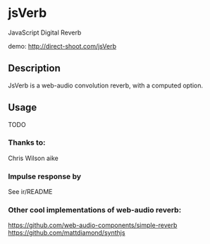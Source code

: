 # jsVerb
JavaScript Digital Reverb


demo: http://direct-shoot.com/jsVerb



## Description
JsVerb is a web-audio convolution reverb, with a computed option.



## Usage
TODO



### Thanks to:

Chris Wilson
aike



### Impulse response by
See ir/README



### Other cool implementations of web-audio reverb:

https://github.com/web-audio-components/simple-reverb
https://github.com/mattdiamond/synthjs
